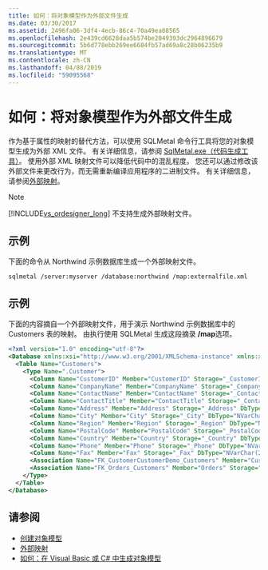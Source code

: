 ```yaml
---
title: 如何：将对象模型作为外部文件生成
ms.date: 03/30/2017
ms.assetid: 2496fa06-3df4-4ecb-86c4-70a49ea08565
ms.openlocfilehash: 2e439cd6628daa5b574be2049393dc2964896679
ms.sourcegitcommit: 5b6d778ebb269ee6684fb57ad69a8c28b06235b9
ms.translationtype: MT
ms.contentlocale: zh-CN
ms.lasthandoff: 04/08/2019
ms.locfileid: "59095568"
---
```

# <a name="how-to-generate-the-object-model-as-an-external-file"></a>如何：将对象模型作为外部文件生成
作为基于属性的映射的替代方法，可以使用 SQLMetal 命令行工具将您的对象模型生成为外部 XML 文件。 有关详细信息，请参阅 [SqlMetal.exe（代码生成工具）](../../../../../../docs/framework/tools/sqlmetal-exe-code-generation-tool.md)。 使用外部 XML 映射文件可以降低代码中的混乱程度。 您还可以通过修改该外部文件来更改行为，而无需重新编译应用程序的二进制文件。 有关详细信息，请参阅[外部映射](../../../../../../docs/framework/data/adonet/sql/linq/external-mapping.md)。  
  
> [!NOTE]
>  [!INCLUDE[vs_ordesigner_long](../../../../../../includes/vs-ordesigner-long-md.md)] 不支持生成外部映射文件。  
  
## <a name="example"></a>示例  
 下面的命令从 Northwind 示例数据库生成一个外部映射文件。  
  
```  
sqlmetal /server:myserver /database:northwind /map:externalfile.xml  
```  
  
## <a name="example"></a>示例  
 下面的内容摘自一个外部映射文件，用于演示 Northwind 示例数据库中的 Customers 表的映射。 由执行使用 SQLMetal 生成这段摘录 **/map**选项。  
  
```xml  
<?xml version="1.0" encoding="utf-8"?>  
<Database xmlns:xsi="http://www.w3.org/2001/XMLSchema-instance" xmlns:xsd="http://www.w3.org/2001/XMLSchema" Name="northwnd">  
  <Table Name="Customers">  
    <Type Name=".Customer">  
      <Column Name="CustomerID" Member="CustomerID" Storage="_CustomerID" DbType="NChar(5) NOT NULL" CanBeNull="False" IsPrimaryKey="True" />  
      <Column Name="CompanyName" Member="CompanyName" Storage="_CompanyName" DbType="NVarChar(40) NOT NULL" CanBeNull="False" />  
      <Column Name="ContactName" Member="ContactName" Storage="_ContactName" DbType="NVarChar(30)" />  
      <Column Name="ContactTitle" Member="ContactTitle" Storage="_ContactTitle" DbType="NVarChar(30)" />  
      <Column Name="Address" Member="Address" Storage="_Address" DbType="NVarChar(60)" />  
      <Column Name="City" Member="City" Storage="_City" DbType="NVarChar(15)" />  
      <Column Name="Region" Member="Region" Storage="_Region" DbType="NVarChar(15)" />  
      <Column Name="PostalCode" Member="PostalCode" Storage="_PostalCode" DbType="NVarChar(10)" />  
      <Column Name="Country" Member="Country" Storage="_Country" DbType="NVarChar(15)" />  
      <Column Name="Phone" Member="Phone" Storage="_Phone" DbType="NVarChar(24)" />  
      <Column Name="Fax" Member="Fax" Storage="_Fax" DbType="NVarChar(24)" />  
      <Association Name="FK_CustomerCustomerDemo_Customers" Member="CustomerCustomerDemos" Storage="_CustomerCustomerDemos" ThisKey="CustomerID" OtherTable="CustomerCustomerDemo" OtherKey="CustomerID" DeleteRule="NO ACTION" />  
      <Association Name="FK_Orders_Customers" Member="Orders" Storage="_Orders" ThisKey="CustomerID" OtherTable="Orders" OtherKey="CustomerID" DeleteRule="NO ACTION" />  
    </Type>  
  </Table>  
</Database>  
```  
  
## <a name="see-also"></a>请参阅

- [创建对象模型](../../../../../../docs/framework/data/adonet/sql/linq/creating-the-object-model.md)
- [外部映射](../../../../../../docs/framework/data/adonet/sql/linq/external-mapping.md)
- [如何：在 Visual Basic 或 C# 中生成对象模型](../../../../../../docs/framework/data/adonet/sql/linq/how-to-generate-the-object-model-in-visual-basic-or-csharp.md)
